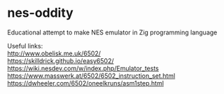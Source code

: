 # nes-oddity

Educational attempt to make NES emulator in Zig programming language

Useful links:<br>
http://www.obelisk.me.uk/6502/<br>
https://skilldrick.github.io/easy6502/<br>
https://wiki.nesdev.com/w/index.php/Emulator_tests<br>
https://www.masswerk.at/6502/6502_instruction_set.html<br>
https://dwheeler.com/6502/oneelkruns/asm1step.html
